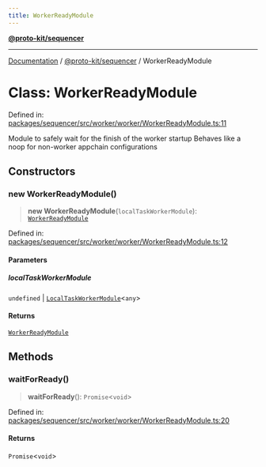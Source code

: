 ```yaml
---
title: WorkerReadyModule
---
```


[**@proto-kit/sequencer**](../README.md)

***

[Documentation](../../../README.md) / [@proto-kit/sequencer](../README.md) / WorkerReadyModule

# Class: WorkerReadyModule

Defined in: [packages/sequencer/src/worker/worker/WorkerReadyModule.ts:11](https://github.com/proto-kit/framework/blob/4d6b3b6da51b3edee0fbf25ce72c1f59ec61e891/packages/sequencer/src/worker/worker/WorkerReadyModule.ts#L11)

Module to safely wait for the finish of the worker startup
Behaves like a noop for non-worker appchain configurations

## Constructors

### new WorkerReadyModule()

> **new WorkerReadyModule**(`localTaskWorkerModule`): [`WorkerReadyModule`](WorkerReadyModule.md)

Defined in: [packages/sequencer/src/worker/worker/WorkerReadyModule.ts:12](https://github.com/proto-kit/framework/blob/4d6b3b6da51b3edee0fbf25ce72c1f59ec61e891/packages/sequencer/src/worker/worker/WorkerReadyModule.ts#L12)

#### Parameters

##### localTaskWorkerModule

`undefined` | [`LocalTaskWorkerModule`](LocalTaskWorkerModule.md)\<`any`\>

#### Returns

[`WorkerReadyModule`](WorkerReadyModule.md)

## Methods

### waitForReady()

> **waitForReady**(): `Promise`\<`void`\>

Defined in: [packages/sequencer/src/worker/worker/WorkerReadyModule.ts:20](https://github.com/proto-kit/framework/blob/4d6b3b6da51b3edee0fbf25ce72c1f59ec61e891/packages/sequencer/src/worker/worker/WorkerReadyModule.ts#L20)

#### Returns

`Promise`\<`void`\>
